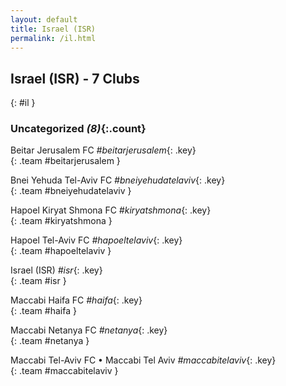 ```yaml
---
layout: default
title: Israel (ISR)
permalink: /il.html
---
```



## Israel (ISR) - 7 Clubs
{: #il }









### Uncategorized _(8)_{:.count}


Beitar Jerusalem FC   _#beitarjerusalem_{: .key} <br>
{: .team #beitarjerusalem }

Bnei Yehuda Tel-Aviv FC   _#bneiyehudatelaviv_{: .key} <br>
{: .team #bneiyehudatelaviv }

Hapoel Kiryat Shmona FC   _#kiryatshmona_{: .key} <br>
{: .team #kiryatshmona }

Hapoel Tel-Aviv FC   _#hapoeltelaviv_{: .key} <br>
{: .team #hapoeltelaviv }

Israel  (ISR)  _#isr_{: .key} <br>
{: .team #isr }

Maccabi Haifa FC   _#haifa_{: .key} <br>
{: .team #haifa }

Maccabi Netanya FC   _#netanya_{: .key} <br>
{: .team #netanya }

Maccabi Tel-Aviv FC • Maccabi Tel Aviv   _#maccabitelaviv_{: .key} <br>
{: .team #maccabitelaviv }


 

